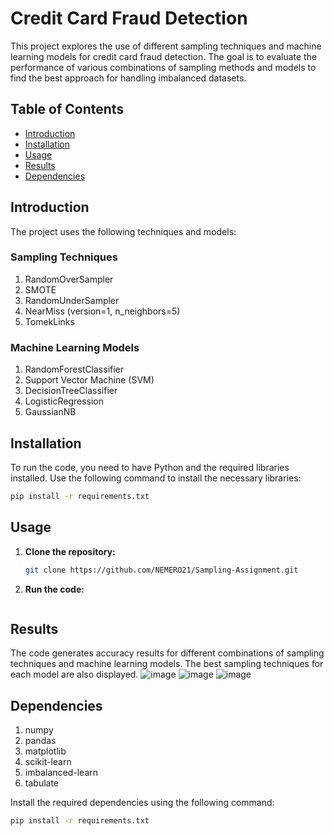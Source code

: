 # Credit Card Fraud Detection

This project explores the use of different sampling techniques and machine learning models for credit card fraud detection. The goal is to evaluate the performance of various combinations of sampling methods and models to find the best approach for handling imbalanced datasets.

## Table of Contents

- [Introduction](#introduction)
- [Installation](#installation)
- [Usage](#usage)
- [Results](#results)
- [Dependencies](#dependencies)

## Introduction

The project uses the following techniques and models:

### Sampling Techniques

1. RandomOverSampler
2. SMOTE
3. RandomUnderSampler
4. NearMiss (version=1, n_neighbors=5)
5. TomekLinks

### Machine Learning Models

1. RandomForestClassifier
2. Support Vector Machine (SVM)
3. DecisionTreeClassifier
4. LogisticRegression
5. GaussianNB

## Installation

To run the code, you need to have Python and the required libraries installed. Use the following command to install the necessary libraries:

```bash
pip install -r requirements.txt
```

## Usage

1. **Clone the repository:**

   ```bash
   git clone https://github.com/NEMERO21/Sampling-Assignment.git
   ```
   
2. **Run the code:**
   ```python Sampling_Assignment.ipynb

## Results
The code generates accuracy results for different combinations of sampling techniques and machine learning models. The best sampling techniques for each model are also displayed.
![image](https://github.com/NEMERO21/Sampling-Assignment/assets/97607950/35e41f66-cd78-4f93-85cf-94860850fc8f)
![image](https://github.com/NEMERO21/Sampling-Assignment/assets/97607950/24cbe407-2486-40c7-bc33-6e2cba441174)
![image](https://github.com/NEMERO21/Sampling-Assignment/assets/97607950/cdb95062-eeba-4f70-b321-05a064a8d5d5)

## Dependencies
1. numpy
2. pandas
3. matplotlib
4. scikit-learn
5. imbalanced-learn
6. tabulate

Install the required dependencies using the following command:
```bash
pip install -r requirements.txt
```

